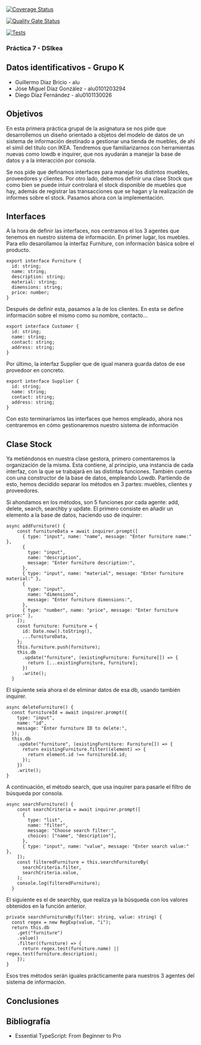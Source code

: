 [![Coverage Status](https://coveralls.io/repos/github/ULL-ESIT-INF-DSI-2324/ull-esit-inf-dsi-23-24-prct07-dsikea-datamodel-groupk/badge.svg?branch=main)](https://coveralls.io/github/ULL-ESIT-INF-DSI-2324/ull-esit-inf-dsi-23-24-prct07-dsikea-datamodel-groupk?branch=main)

[![Quality Gate Status](https://sonarcloud.io/api/project_badges/measure?project=ULL-ESIT-INF-DSI-2324_ull-esit-inf-dsi-23-24-prct07-dsikea-datamodel-groupk&metric=alert_status)](https://sonarcloud.io/summary/new_code?id=ULL-ESIT-INF-DSI-2324_ull-esit-inf-dsi-23-24-prct07-dsikea-datamodel-groupk)

[![Tests](https://github.com/ULL-ESIT-INF-DSI-2324/ull-esit-inf-dsi-23-24-prct07-dsikea-datamodel-groupk/actions/workflows/node.js.yml/badge.svg)](https://github.com/ULL-ESIT-INF-DSI-2324/ull-esit-inf-dsi-23-24-prct07-dsikea-datamodel-groupk/actions/workflows/node.js.yml)

### Práctica 7 - DSIkea

## Datos identificativos - Grupo K

- Guillermo Díaz Bricio - alu
- Jóse Miguel Díaz González - alu0101203294
- Diego Díaz Fernández - alu0101130026

## Objetivos

En esta primera práctica grupal de la asignatura se nos pide que desarrollemos un diseño orientado a objetos del modelo de datos de un sistema de información destinado a gestionar una tienda de muebles, de ahí el símil del título con IKEA. Tendremos que familiarizarnos con herramientas nuevas como lowdb e inquirer, que nos ayudarán a manejar la base de datos y a la interacción por consola.

Se nos pide que definamos interfaces para manejar los distintos muebles, proveedores y clientes. Por otro lado, debemos definir una clase Stock que como bien se puede intuir controlará el stock disponible de muebles que hay, además de registrar las transacciones que se hagan y la realización de informes sobre el stock. Pasamos ahora con la implementación.

## Interfaces

A la hora de definir las interfaces, nos centramos el los 3 agentes que tenemos en nuestro sistema de información. En primer lugar, los muebles. Para ello desarollamos la interfaz Furniture, con información básica sobre el producto.

```
export interface Furniture {
  id: string;
  name: string;
  description: string;
  material: string;
  dimensions: string;
  price: number;
}
```

Después de definir esta, pasamos a la de los clientes. En esta se define información sobre el mismo como su nombre, contacto...

```
export interface Customer {
  id: string;
  name: string;
  contact: string;
  address: string;
}
```

Por último, la interfaz Supplier que de igual manera guarda datos de ese provedoor en concreto.

```
export interface Supplier {
  id: string;
  name: string;
  contact: string;
  address: string;
}
```

Con esto terminaríamos las interfaces que hemos empleado, ahora nos centraremos en cómo gestionaremos nuestro sistema de información

## Clase Stock

Ya metiéndonos en nuestra clase gestora, primero comentaremos la organización de la misma. Esta contiene, al principio, una instancia de cada interfaz, con la que se trabajará en las distintas funciones. También cuenta con una constructor de la base de datos, empleando Lowdb. Partiendo de esto, hemos decidido separar los métodos en 3 partes: muebles, clientes y proveedores.

Si ahondamos en los métodos, son 5 funciones por cada agente: add, delete, search, searchby y update. El primero consiste en añadir un elemento a la base de datos, haciendo uso de inquirer:

```
async addFurniture() {
    const furnitureData = await inquirer.prompt([
      { type: "input", name: "name", message: "Enter furniture name:" },
      {
        type: "input",
        name: "description",
        message: "Enter furniture description:",
      },
      { type: "input", name: "material", message: "Enter furniture material:" },
      {
        type: "input",
        name: "dimensions",
        message: "Enter furniture dimensions:",
      },
      { type: "number", name: "price", message: "Enter furniture price:" },
    ]);
    const furniture: Furniture = {
      id: Date.now().toString(),
      ...furnitureData,
    };
    this.furniture.push(furniture);
    this.db
      .update("furniture", (existingFurniture: Furniture[]) => {
        return [...existingFurniture, furniture];
      })
      .write();
  }
```

El siguiente seía ahora el de eliminar datos de esa db, usando también inquirer.

```
async deleteFurniture() {
  const furnitureId = await inquirer.prompt({
    type: "input",
    name: "id",
    message: "Enter furniture ID to delete:",
  });
  this.db
    .update("furniture", (existingFurniture: Furniture[]) => {
      return existingFurniture.filter((element) => {
        return element.id !== furnitureId.id;
      });
    })
    .write();
}
```

A continuación, el método search, que usa inquirer para pasarle el filtro de búsqueda por consola.

```
async searchFurniture() {
    const searchCriteria = await inquirer.prompt([
      {
        type: "list",
        name: "filter",
        message: "Choose search filter:",
        choices: ["name", "description"],
      },
      { type: "input", name: "value", message: "Enter search value:" },
    ]);
    const filteredFurniture = this.searchFurnitureBy(
      searchCriteria.filter,
      searchCriteria.value,
    );
    console.log(filteredFurniture);
  }
```

El siguiente es el de searchby, que realiza ya la búsqueda con los valores obtenidos en la función anterior.

```
private searchFurnitureBy(filter: string, value: string) {
  const regex = new RegExp(value, "i");
  return this.db
    .get("furniture")
    .value()
    .filter((furniture) => {
      return regex.test(furniture.name) || regex.test(furniture.description);
    });
}
```

Esos tres métodos serán iguales prácticamente para nuestros 3 agentes del sistema de información.

## Conclusiones

## Bibliografía

- Essential TypeScript: From Beginner to Pro
